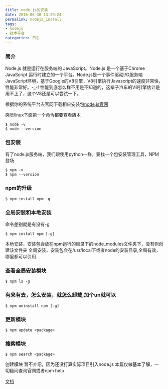 ```yaml
---
title: node.js的安装
date: 2016-06-30 13:29:24
permalink: nodejs_install
tags:
- nodejs
- 技术平台
categories: 日志
---
```


### 简介
Node.js 就是运行在服务端的 JavaScript。Node.js 是一个基于Chrome JavaScript 运行时建立的一个平台。Node.js是一个事件驱动I/O服务端JavaScript环境，基于Google的V8引擎，V8引擎执行Javascript的速度非常快，性能非常好。-_-! 性能到底怎么样不用是不知道的，这辈子汽车的V8引擎估计是用不上了，这个V8还是可以尝试一下。

根据你的系统平台去官网下载相应安装包[node.js官网](https://nodejs.org)

感觉linux下面第一个命令都要查看版本
```{bash}
$ node -v
$ node --version
```

### 包安装
有了node.js服务端，我们跟使用python一样，要找一个包安装管理工具，NPM登场
```{bash}
$ npm -v
$ npm --version
```

### npm的升级
```{bash}
$ npm install npm -g
```

### 全局安装和本地安装
命令差别就是有没有-g
```{bash}
$ npm install npm [-g]
```
本地安装，安装包会放在npm运行的目录下的node_modules文件夹下，没有则创建该文件夹
全局安装，安装包会在/usr/local下或者node的安装目录,全局有效，哪里都可以引用

### 查看全局安装模块
```{bash}
$ npm ls -g
```

### 有来有去，怎么安装，就怎么卸载,加个un就可以
```{bash}
$ npm uninstall npm [-g]
```

### 更新模块
```{bash}
$ npm update <package>
```

### 搜索模块
```{bash}
$ npm search <package>
```

创建模块 暂不介绍，因为还没打算实际项目引入node.js 本篇仅做基本了解，一切疑问查询官网或者npm help

[文档](./public/1.rar)